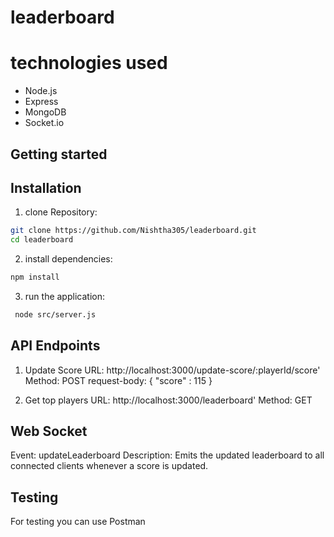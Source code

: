 # leaderboard
# technologies used
- Node.js
- Express
- MongoDB
- Socket.io

## Getting started
## Installation
1. clone Repository:
 ``` bash
 git clone https://github.com/Nishtha305/leaderboard.git
 cd leaderboard
 ```

2. install dependencies:
 ``` bash
 npm install
 ```

3. run the application:
``` bash
 node src/server.js
 ```

## API Endpoints
1. Update Score
 URL: http://localhost:3000/update-score/:playerId/score'
 Method: POST
 request-body: { "score" : 115 }

2. Get top players
 URL: http://localhost:3000/leaderboard'
 Method: GET

## Web Socket
 Event: updateLeaderboard
 Description: Emits the updated leaderboard to all connected clients whenever a score is updated.

## Testing
 For testing you can use Postman
